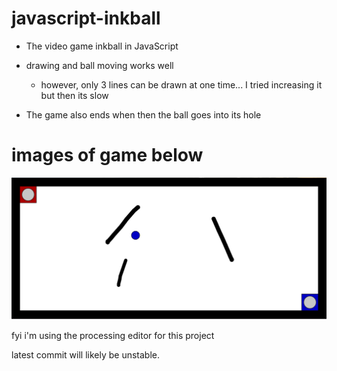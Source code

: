 # javascript-inkball

- The video game inkball in JavaScript

- drawing and ball moving works well
  - however, only 3 lines can be drawn at one time... I tried increasing it but then its slow

- The game also ends when then the ball goes into its hole

# images of game below

![](images/inkball.png)

fyi i'm using the processing editor for this project

latest commit will likely be unstable.



